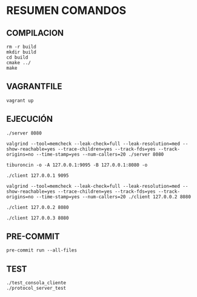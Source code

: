 # RESUMEN COMANDOS

## COMPILACION

```shell
rm -r build
mkdir build
cd build
cmake ../
make
```

## VAGRANTFILE

```shell
vagrant up
```

## EJECUCIÓN

```shell
./server 8080

valgrind --tool=memcheck --leak-check=full --leak-resolution=med --show-reachable=yes --trace-children=yes --track-fds=yes --track-origins=no --time-stamp=yes --num-callers=20 ./server 8080

tiburoncin -o -A 127.0.0.1:9095 -B 127.0.0.1:8080 -o

./client 127.0.0.1 9095

valgrind --tool=memcheck --leak-check=full --leak-resolution=med --show-reachable=yes --trace-children=yes --track-fds=yes --track-origins=no --time-stamp=yes --num-callers=20 ./client 127.0.0.2 8080

./client 127.0.0.2 8080

./client 127.0.0.3 8080
```

## PRE-COMMIT

```shell
pre-commit run --all-files
```

## TEST

```shell
./test_consola_cliente
./protocol_server_test
```
